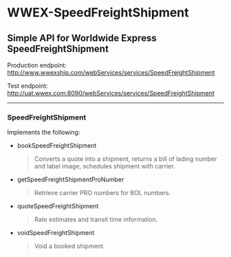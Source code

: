 # WWEX-SpeedFreightShipment


## Simple API for Worldwide Express SpeedFreightShipment


Production endpoint: http://www.wwexship.com/webServices/services/SpeedFreightShipment

Test endpoint: http://uat.wwex.com:8090/webServices/services/SpeedFreightShipment

--------------------------------------------------------------------------------

### SpeedFreightShipment
Implements the following:
- bookSpeedFreightShipment

  > Converts a quote into a shipment, returns a bill of lading number and label image, schedules shipment with carrier.
  
- getSpeedFreightShipmentProNumber

  > Retrieve carrier PRO numbers for BOL numbers.
  
- quoteSpeedFreightShipment

  > Rate estimates and transit time information.
  
- voidSpeedFreightShipment

  > Void a booked shipment.
